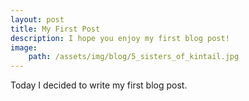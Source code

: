 ```yaml
---
layout: post
title: My First Post
description: I hope you enjoy my first blog post!
image:
    path: /assets/img/blog/5_sisters_of_kintail.jpg
---
```

Today I decided to write my first blog post.
